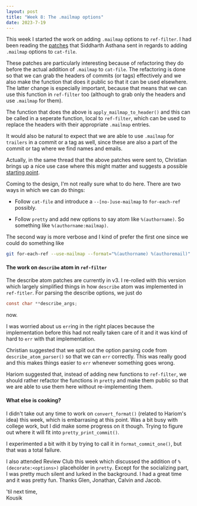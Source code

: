 ```yaml
---
layout: post
title: "Week 8: The .mailmap options"
date: 2023-7-19
---
```


This week I started the work on adding `.mailmap` options to `ref-filter`.
I had been reading the [patches](https://lore.kernel.org/git/20220718195102.66321-1-siddharthasthana31@gmail.com/) that Siddharth Asthana sent in regards
to adding `.mailmap` options to `cat-file`. <br />

These patches are particularly interesting because of refactoring they do
before the actual addition of `.mailmap` to `cat-file`. The refactoring
is done so that we can grab the headers of commits (or tags)
effectively and we also make the function that does it public so that
it can be used elsewhere. The latter change is especially important, because
that means that we can use this function in `ref-filter` too (although to grab
only the headers and use `.mailmap` for them). <br />

The function that does the above is `apply_mailmap_to_header()` and this can
be called in a seperate function, local to `ref-filter`, which can be used to
replace the headers with their appropriate `.mailmap` entries. <br />

It would also be natural to expect that we are able to use `.mailmap`
for `trailers` in a commit or a tag as well, since these are also a part
of the commit or tag where we find names and emails. <br />

Actually, in the same thread that the above patches were sent to,
Christian brings up a nice use case where this might matter and suggests
a possible [starting point](https://lore.kernel.org/git/CAP8UFD3ohjS0p02SKwqKWBK1=sVuC9+iDT4at2R9ktCUXme9rA@mail.gmail.com/). <br />

Coming to the design, I'm not really sure what to do here. There are two
ways in which we can do things: <br />

- Follow `cat-file` and introduce a `--[no-]use-mailmap` to `for-each-ref`
possibly.

- Follow `pretty` and add new options to say atom like `%(authorname)`. So
something like `%(authorname:mailmap)`. <br />

The second way is more verbose and I kind of prefer the first one
since we could do something like <br />

``` sh
git for-each-ref --use-mailmap --format="%(authorname) %(authoremail)" refs/
```

#### The work on `describe` atom in `ref-filter`
The describe atom patches are currently in v3. I re-rolled with this
version which largely simplified things in how `describe` atom was
implemented in `ref-fitler`. For parsing the describe options, we just
do <br />

``` c
const char **describe_args;
```

now. <br />

I was worried about us `err`ing in the right places because the
implementation before this had not really taken care of it and it was
kind of hard to `err` with that implementation. <br />

Christian suggested that we split out the option parsing code from
`describe_atom_parser()` so that we can `err` correctly. This was really
good and this makes things easier to `err` whenever something goes wrong. <br />

Hariom suggested that, instead of adding new functions to `ref-filter`,
we should rather refactor the functions in `pretty` and make them public
so that we are able to use them here without re-implementing them. <br />

#### What else is cooking?
I didn't take out any time to work on `convert_format()` (related to
Hariom's idea) this week, which is embarrasing at this point. Was a bit
busy with college work, but I did make some progress on it though. Trying
to figure out where it will fit into `pretty_print_commit()`. <br />

I experimented a bit with it by trying to call it in `format_commit_one()`,
but that was a total failure. <br />

I also attended Review Club this week which discussed the addition of
`%(decorate:<options>)` placeholder in `pretty`. Except for the socializing
part, I was pretty much silent and lurked in the background. I had a great
time and it was pretty fun. Thanks Glen, Jonathan, Calvin and Jacob. <br />

'til next time, <br />
Kousik
